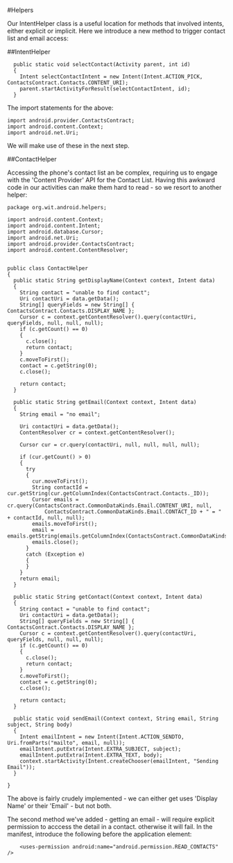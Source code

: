 #Helpers

Our IntentHelper class is a useful location for methods that involved intents, either explicit or implicit. Here we introduce a new method to trigger contact list and email access:

##IntentHelper

~~~
  public static void selectContact(Activity parent, int id)
  {
    Intent selectContactIntent = new Intent(Intent.ACTION_PICK, ContactsContract.Contacts.CONTENT_URI);
    parent.startActivityForResult(selectContactIntent, id);
  }

~~~

The import statements for the above:

~~~
import android.provider.ContactsContract;
import android.content.Context;
import android.net.Uri;
~~~

We will make use of these in the next step.

##ContactHelper

Accessing the phone's contact list an be complex, requiring us to engage with the 'Content Provider' API for the Contact List. Having this awkward code in our activities can make them hard to read - so we resort to another helper:

~~~
package org.wit.android.helpers;

import android.content.Context;
import android.content.Intent;
import android.database.Cursor;
import android.net.Uri;
import android.provider.ContactsContract;
import android.content.ContentResolver;


public class ContactHelper
{ 
  public static String getDisplayName(Context context, Intent data)
  {
    String contact = "unable to find contact";
    Uri contactUri = data.getData();
    String[] queryFields = new String[] { ContactsContract.Contacts.DISPLAY_NAME };
    Cursor c = context.getContentResolver().query(contactUri, queryFields, null, null, null);
    if (c.getCount() == 0)
    {
      c.close();
      return contact;
    }
    c.moveToFirst();
    contact = c.getString(0);
    c.close();
    
    return contact;
  }

  public static String getEmail(Context context, Intent data)
  {
    String email = "no email";

    Uri contactUri = data.getData();
    ContentResolver cr = context.getContentResolver();

    Cursor cur = cr.query(contactUri, null, null, null, null);

    if (cur.getCount() > 0)
    {
      try
      {
        cur.moveToFirst();
        String contactId = cur.getString(cur.getColumnIndex(ContactsContract.Contacts._ID));
        Cursor emails = cr.query(ContactsContract.CommonDataKinds.Email.CONTENT_URI, null,
            ContactsContract.CommonDataKinds.Email.CONTACT_ID + " = " + contactId, null, null);
        emails.moveToFirst();
        email = emails.getString(emails.getColumnIndex(ContactsContract.CommonDataKinds.Email.DATA));
        emails.close();
      }
      catch (Exception e)
      {
      }
    }
    return email;
  }

  public static String getContact(Context context, Intent data)
  {
    String contact = "unable to find contact";
    Uri contactUri = data.getData();
    String[] queryFields = new String[] { ContactsContract.Contacts.DISPLAY_NAME };
    Cursor c = context.getContentResolver().query(contactUri, queryFields, null, null, null);
    if (c.getCount() == 0)
    {
      c.close();
      return contact;
    }
    c.moveToFirst();
    contact = c.getString(0);
    c.close();

    return contact;
  }

  public static void sendEmail(Context context, String email, String subject, String body)
  {
    Intent emailIntent = new Intent(Intent.ACTION_SENDTO, Uri.fromParts("mailto", email, null));
    emailIntent.putExtra(Intent.EXTRA_SUBJECT, subject);
    emailIntent.putExtra(Intent.EXTRA_TEXT, body);
    context.startActivity(Intent.createChooser(emailIntent, "Sending Email"));
  }

}
~~~

The above is fairly crudely implemented - we can either get uses 'Display Name' or their 'Email' - but not both.

The second method we've added - getting an email - will require explicit permission to acccess the detail in a contact. otherwise it will fail. In the manifest, introduce the following before the application element:

~~~
    <uses-permission android:name="android.permission.READ_CONTACTS" />
~~~

